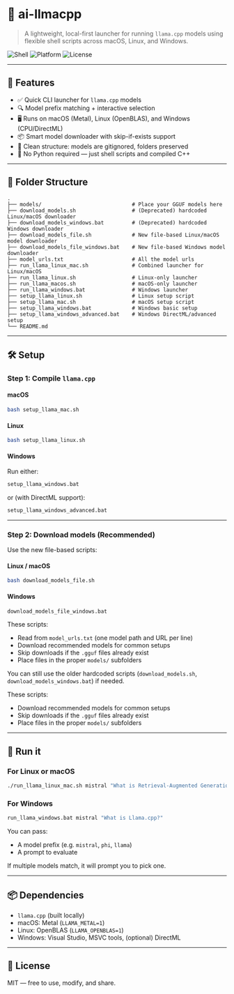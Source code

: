 # 🧠 ai-llmacpp

> A lightweight, local-first launcher for running `llama.cpp` models using flexible shell scripts across macOS, Linux, and Windows.

![Shell](https://img.shields.io/badge/shell-Bash-blue)
![Platform](https://img.shields.io/badge/platform-macOS%20|%20Linux%20|%20Windows-green)
![License](https://img.shields.io/badge/license-MIT-lightgrey)

---

## 🚀 Features

- ✅ Quick CLI launcher for `llama.cpp` models
- 🔍 Model prefix matching + interactive selection
- 🖥️ Runs on macOS (Metal), Linux (OpenBLAS), and Windows (CPU/DirectML)
- 📦 Smart model downloader with skip-if-exists support
- 📁 Clean structure: models are gitignored, folders preserved
- 🧼 No Python required — just shell scripts and compiled C++

---

## 📁 Folder Structure

```
.
├── models/                             # Place your GGUF models here
├── download_models.sh                  # (Deprecated) hardcoded Linux/macOS downloader
├── download_models_windows.bat         # (Deprecated) hardcoded Windows downloader
├── download_models_file.sh             # New file-based Linux/macOS model downloader
├── download_models_file_windows.bat    # New file-based Windows model downloader
├── model_urls.txt                      # All the model urls 
├── run_llama_linux_mac.sh              # Combined launcher for Linux/macOS
├── run_llama_linux.sh                  # Linux-only launcher
├── run_llama_macos.sh                  # macOS-only launcher
├── run_llama_windows.bat               # Windows launcher
├── setup_llama_linux.sh                # Linux setup script
├── setup_llama_mac.sh                  # macOS setup script
├── setup_llama_windows.bat             # Windows basic setup
├── setup_llama_windows_advanced.bat    # Windows DirectML/advanced setup
└── README.md
```

---

## 🛠️ Setup

### Step 1: Compile `llama.cpp`

#### macOS

```bash
bash setup_llama_mac.sh
```

#### Linux

```bash
bash setup_llama_linux.sh
```

#### Windows

Run either:

```bat
setup_llama_windows.bat
```

or (with DirectML support):

```bat
setup_llama_windows_advanced.bat
```

---

### Step 2: Download models (Recommended)

Use the new file-based scripts:

#### Linux / macOS

```bash
bash download_models_file.sh
```

#### Windows

```bat
download_models_file_windows.bat
```

These scripts:
- Read from `model_urls.txt` (one model path and URL per line)
- Download recommended models for common setups
- Skip downloads if the `.gguf` files already exist
- Place files in the proper `models/` subfolders

You can still use the older hardcoded scripts (`download_models.sh`, `download_models_windows.bat`) if needed.

These scripts:
- Download recommended models for common setups
- Skip downloads if the `.gguf` files already exist
- Place files in the proper `models/` subfolders

---

## 🧠 Run it

### For Linux or macOS

```bash
./run_llama_linux_mac.sh mistral "What is Retrieval-Augmented Generation?"
```

### For Windows

```bat
run_llama_windows.bat mistral "What is Llama.cpp?"
```


You can pass:
- A model prefix (e.g. `mistral`, `phi`, `llama`)
- A prompt to evaluate

If multiple models match, it will prompt you to pick one.

---

## 📦 Dependencies

- `llama.cpp` (built locally)
- macOS: Metal (`LLAMA_METAL=1`)
- Linux: OpenBLAS (`LLAMA_OPENBLAS=1`)
- Windows: Visual Studio, MSVC tools, (optional) DirectML

---

## 📄 License

MIT — free to use, modify, and share.
